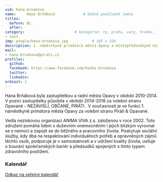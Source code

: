 ```yaml
---
uid: hana.brnakova
name:     Hana Brňáková      		# běžně používáné jméno
titles:
  before: Bc.
  after:
category:                 		# kategorie: rp, praha, vary, hradec, jmk, senat
- zast
img: people/hana-brnakova.jpg           # 165 x 220
description: 1. náměstkyně primátora města Opavy a místopředsedkyně místního sdružení Opavské Slezsko # kratký popis, max 160 znaků
mail:
- hana.brnakova@pirati.cz
profiles:
  github:
  facebook:	https://www.facebook.com/hanka.brnakova			
  twitter:
  linkedin: 
ordzast: 1  
---
```



Hana Brňáková byla zastupitelkou a radní města Opavy v období 2010-2014. 
V pozici zastupitelky působila v období 2014-2018 za volební stranu Opavané - NEZÁVISLÍ, OBČANÉ, PIRÁTI .
V současnosti je ve funkci 1. náměstkyně primátora města Opavy za volební stranu Piráti & Opavané.

Vedla neziskovou organizaci ANIMA VIVA z.s. založenou v roce 2002. Toto sdružení pomáhá lidem s duševním onemocněním i jejich blízkým vyrovnat se s nemocí a zapojit se do běžného a pracovního života. Poskytuje sociální služby, kdy dbá na respektování individuálních potřeb a oprávněných zájmů těchto osob, podporuje je v samostatnosti a v udržení kvality života, usiluje o bourání společenských bariér a předsudků spojených s tímto typem zdravotního postižení.

### Kalendář

<a href="https://mail.opava-city.cz/owa/calendar/d0bd769d16fa435d88eebb2595cbd701@opava-city.cz/f9e91ee4d1e04f94b12151a7e6daf5835838381203617656257/calendar.html">Odkaz na veřejný kalendář</a>


